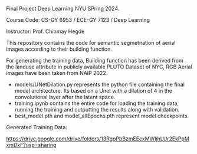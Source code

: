 Final Project Deep Learning NYU SPring 2024. 

Course Code: CS-GY 6953 / ECE-GY 7123 / Deep Learning

Instructor: Prof. Chinmay Hegde

This repository contains the code for semantic segmetnation of aerial images according to their building function. 

For generating the training data, Building function has been derived from the landuse attribute in publicly available PLUTO Dataset of NYC, RGB Aerial images have been taken from NAIP 2022. 

- models/UNetDilation.py represents the python file containing the final model architecture. Its based on a Unet with a dilation of 4 in the convolutional layer after the latent space. 
- training.ipynb contains the entire code for loading the training data, running the training and outputting the results along with validation. 
- best_model.pth and model_allEpochs.pth represent model checkpoints.

Generated Training Data: 

https://drive.google.com/drive/folders/13RgpPbBzmEEcxMWIjhLUr2EkPpMxmDkF?usp=sharing
